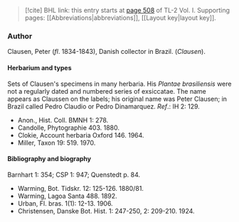 > [!cite] BHL link: this entry starts at [page 508](https://www.biodiversitylibrary.org/item/103414#page/556/mode/1up) of TL-2 Vol. I.
> Supporting pages: [[Abbreviations|abbreviations]], [[Layout key|layout key]].

### Author

Clausen, Peter (*fl*. 1834-1843), Danish collector in Brazil. (*Clausen*).

#### Herbarium and types

Sets of Clausen's specimens in many herbaria. His *Plantae brasiliensis* were not a regularly dated and numbered series of exsiccatae. The name appears as Claussen on the labels; his original name was Peter Clausen; in Brazil called Pedro Claudio or Pedro Dinamarquez.
*Ref*.: IH 2: 129.
- Anon., Hist. Coll. BMNH 1: 278.
- Candolle, Phytographie 403. 1880.
- Clokie, Account herbaria Oxford 146. 1964.
- Miller, Taxon 19: 519. 1970.

#### Bibliography and biography

Barnhart 1: 354; CSP 1: 947; Quenstedt p. 84.
- Warming, Bot. Tidskr. 12: 125-126. 1880/81.
- Warming, Lagoa Santa 488. 1892.
- Urban, Fl. bras. 1(1): 12-13. 1906.
- Christensen, Danske Bot. Hist. 1: 247-250, 2: 209-210. 1924.

